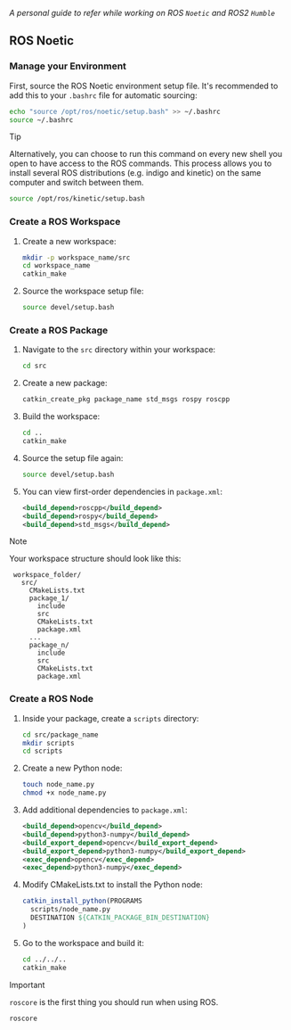 _A personal guide to refer while working on ROS `Noetic` and ROS2 `Humble`_

## ROS Noetic

### Manage your Environment 

First, source the ROS Noetic environment setup file. It's recommended to add this to your `.bashrc` file for automatic sourcing:
```bash
echo "source /opt/ros/noetic/setup.bash" >> ~/.bashrc
source ~/.bashrc
```

> [!TIP]
> Alternatively, you can choose to run this command on every new shell you open to have access to the ROS commands. This process allows you to install several ROS distributions (e.g. indigo and kinetic) on the same computer and switch between them.
> ```bash
> source /opt/ros/kinetic/setup.bash
> ```

### Create a ROS Workspace

1. Create a new workspace:
    ```bash
    mkdir -p workspace_name/src
    cd workspace_name
    catkin_make
    ```
    
2. Source the workspace setup file:
    ```bash
    source devel/setup.bash
    ```

### Create a ROS Package

1. Navigate to the `src` directory within your workspace:
    ```bash
    cd src
    ```
    
2. Create a new package:
    ```bash
    catkin_create_pkg package_name std_msgs rospy roscpp
    ```
    
3. Build the workspace:
    ```bash
    cd ..
    catkin_make
    ```
    
4. Source the setup file again:
    ```bash
    source devel/setup.bash
    ```

5. You can view first-order dependencies in `package.xml`:
    ```xml
    <build_depend>roscpp</build_depend>
    <build_depend>rospy</build_depend>
    <build_depend>std_msgs</build_depend>
    ```
    
> [!NOTE]
> Your workspace structure should look like this:
> ```
>  workspace_folder/        
>    src/                  
>      CMakeLists.txt      
>      package_1/
>        include
>        src
>        CMakeLists.txt    
>        package.xml        
>      ...
>      package_n/
>        include
>        src
>        CMakeLists.txt     
>        package.xml       


### Create a ROS Node

1. Inside your package, create a `scripts` directory:
    ```bash
    cd src/package_name
    mkdir scripts
    cd scripts
    ```
    
2. Create a new Python node:
    ```bash
    touch node_name.py
    chmod +x node_name.py
    ```

3. Add additional dependencies to `package.xml`:
    ```xml
    <build_depend>opencv</build_depend>
    <build_depend>python3-numpy</build_depend>
    <build_export_depend>opencv</build_export_depend>
    <build_export_depend>python3-numpy</build_export_depend>
    <exec_depend>opencv</exec_depend>
    <exec_depend>python3-numpy</exec_depend>
    ```

4. Modify CMakeLists.txt to install the Python node:
    ```cmake
    catkin_install_python(PROGRAMS
      scripts/node_name.py
      DESTINATION ${CATKIN_PACKAGE_BIN_DESTINATION}
    )
    ```
    
5. Go to the workspace and build it:
    ```bash
    cd ../../..
    catkin_make
    ```

> [!IMPORTANT]
> `roscore` is the first thing you should run when using ROS.
> ```bash
> roscore
> ```


<!---

> [!NOTE]
> Useful information that users should know, even when skimming content.



> [!IMPORTANT]
> Key information users need to know to achieve their goal.

> [!WARNING]
> Urgent info that needs immediate user attention to avoid problems.

> [!CAUTION]
> Advises about risks or negative outcomes of certain actions.

-->

